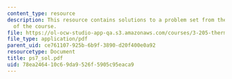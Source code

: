 ```yaml
---
content_type: resource
description: This resource contains solutions to a problem set from the kinetics segment
  of the course.
file: https://ol-ocw-studio-app-qa.s3.amazonaws.com/courses/3-205-thermodynamics-and-kinetics-of-materials-fall-2006/78ea246410c69da9526f5905c95eaca9_ps7_sol.pdf
file_type: application/pdf
parent_uid: ce761107-925b-6b9f-3890-d20f400e0a92
resourcetype: Document
title: ps7_sol.pdf
uid: 78ea2464-10c6-9da9-526f-5905c95eaca9
---
```

